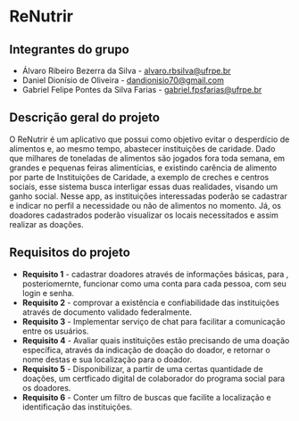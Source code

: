 # ReNutrir

## Integrantes do grupo
 * Álvaro Ribeiro Bezerra da Silva - alvaro.rbsilva@ufrpe.br
 * Daniel Dionísio de Oliveira - dandionisio70@gmail.com
 * Gabriel Felipe Pontes da Silva Farias - gabriel.fpsfarias@ufrpe.br

## Descrição geral do projeto
O ReNutrir é um aplicativo que possui como objetivo evitar o desperdício de alimentos e, ao mesmo tempo, abastecer instituições de caridade. 
Dado que milhares de toneladas de alimentos são jogados fora toda semana, em grandes e pequenas feiras alimentícias, e existindo carência de alimento por parte de Instituições de Caridade, a exemplo de creches e centros sociais, esse sistema busca interligar essas duas realidades, visando um ganho social. Nesse app, as instituições interessadas poderão se cadastrar e indicar no perfil a necessidade ou não de alimentos no momento. Já, os doadores cadastrados poderão visualizar os locais necessitados e assim realizar as doações.

## Requisitos do projeto
* **Requisito 1** - cadastrar doadores através de informações básicas, para , posteriomernte, funcionar como uma conta para cada pessoa, com seu login e senha.
* **Requisito 2** - comprovar a existência e confiabilidade das instituições através de documento validado federalmente.
* **Requisito 3** - Implementar serviço de chat para facilitar a comunicação entre os usuários.
* **Requisito 4** - Avaliar quais instituições estão precisando de uma doação específica, através da indicação de doação do doador, e retornar o nome destas e sua localização para o doador.
* **Requisito 5** - Disponibilizar, a partir de uma certas quantidade de doações, um certficado digital de colaborador do programa social para os doadores.
* **Requisito 6** - Conter um filtro de buscas que facilite a localização e identificação das instituições.
